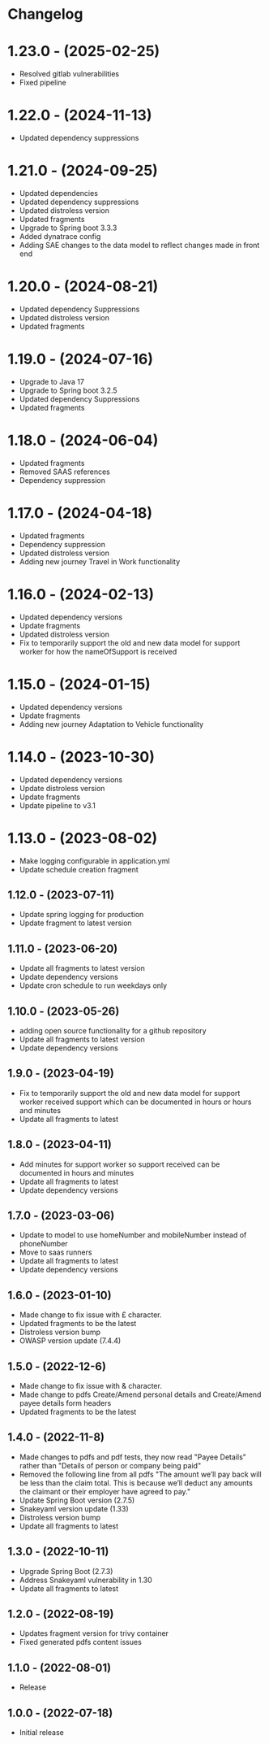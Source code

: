 # Changelog

# 1.23.0 - (2025-02-25)
* Resolved gitlab vulnerabilities
* Fixed pipeline

# 1.22.0 - (2024-11-13)
* Updated dependency suppressions

# 1.21.0 - (2024-09-25)
* Updated dependencies
* Updated dependency suppressions
* Updated distroless version
* Updated fragments
* Upgrade to Spring boot 3.3.3
* Added dynatrace config
* Adding SAE changes to the data model to reflect changes made in front end 

# 1.20.0 - (2024-08-21)
* Updated dependency Suppressions
* Updated distroless version
* Updated fragments

# 1.19.0 - (2024-07-16)
* Upgrade to Java 17
* Upgrade to Spring boot 3.2.5
* Updated dependency Suppressions
* Updated fragments

# 1.18.0 - (2024-06-04)
* Updated fragments
* Removed SAAS references
* Dependency suppression

# 1.17.0 - (2024-04-18)
* Updated fragments
* Dependency suppression
* Updated distroless version
* Adding new journey Travel in Work functionality

# 1.16.0 - (2024-02-13)
* Updated dependency versions
* Update fragments
* Updated distroless version
* Fix to temporarily support the old and new data model for support worker for how the nameOfSupport is received

# 1.15.0 - (2024-01-15)
* Updated dependency versions
* Update fragments
* Adding new journey Adaptation to Vehicle functionality

# 1.14.0 - (2023-10-30)
* Updated dependency versions
* Update distroless version
* Update fragments
* Update pipeline to v3.1

# 1.13.0 - (2023-08-02)
* Make logging configurable in application.yml
* Update schedule creation fragment

## 1.12.0 - (2023-07-11)
* Update spring logging for production
* Update fragment to latest version

## 1.11.0 - (2023-06-20)
* Update all fragments to latest version
* Update dependency versions
* Update cron schedule to run weekdays only

## 1.10.0 - (2023-05-26)
* adding open source functionality for a github repository
* Update all fragments to latest version
* Update dependency versions

## 1.9.0 - (2023-04-19)
* Fix to temporarily support the old and new data model for support worker received support which can be documented in hours or hours and minutes
* Update all fragments to latest

## 1.8.0 - (2023-04-11)
* Add minutes for support worker so support received can be documented in hours and minutes
* Update all fragments to latest
* Update dependency versions

## 1.7.0 - (2023-03-06)
* Update to model to use homeNumber and mobileNumber instead of phoneNumber
* Move to saas runners
* Update all fragments to latest
* Update dependency versions

## 1.6.0 - (2023-01-10)
* Made change to fix issue with £ character.
* Updated fragments to be the latest
* Distroless version bump
* OWASP version update (7.4.4)

## 1.5.0 - (2022-12-6)
* Made change to fix issue with & character.
* Made change to pdfs Create/Amend personal details and Create/Amend payee details form headers
* Updated fragments to be the latest

## 1.4.0 - (2022-11-8)

* Made changes to pdfs and pdf tests, they now read "Payee Details" rather than "Details of person or company being paid"
* Removed the following line from all pdfs "The amount we’ll pay back will be less than the claim total. 
This is because we’ll deduct any amounts the claimant or their employer have agreed to pay."
* Update Spring Boot version (2.7.5)
* Snakeyaml version update (1.33)
* Distroless version bump
* Update all fragments to latest

## 1.3.0 - (2022-10-11)

* Upgrade Spring Boot (2.7.3)
* Address Snakeyaml vulnerability in 1.30
* Update all fragments to latest

## 1.2.0 - (2022-08-19)

* Updates fragment version for trivy container
* Fixed generated pdfs content issues

## 1.1.0 - (2022-08-01)

* Release

## 1.0.0 - (2022-07-18)

* Initial release